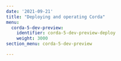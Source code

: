 ```yaml
---
date: '2021-09-21'
title: "Deploying and operating Corda"
menu:
  corda-5-dev-preview:
    identifier: corda-5-dev-preview-deploy
    weight: 3000
section_menu: corda-5-dev-preview

---
```

